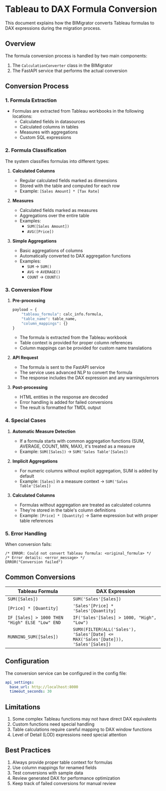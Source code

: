 # Tableau to DAX Formula Conversion

This document explains how the BIMigrator converts Tableau formulas to DAX expressions during the migration process.

## Overview

The formula conversion process is handled by two main components:
1. The `CalculationConverter` class in the BIMigrator
2. The FastAPI service that performs the actual conversion

## Conversion Process

### 1. Formula Extraction
- Formulas are extracted from Tableau workbooks in the following locations:
  - Calculated fields in datasources
  - Calculated columns in tables
  - Measures with aggregations
  - Custom SQL expressions

### 2. Formula Classification
The system classifies formulas into different types:

1. **Calculated Columns**
   - Regular calculated fields marked as dimensions
   - Stored with the table and computed for each row
   - Example: `[Sales Amount] * [Tax Rate]`

2. **Measures**
   - Calculated fields marked as measures
   - Aggregations over the entire table
   - Examples:
     - `SUM([Sales Amount])`
     - `AVG([Price])`

3. **Simple Aggregations**
   - Basic aggregations of columns
   - Automatically converted to DAX aggregation functions
   - Examples:
     - `SUM` → `SUM()`
     - `AVG` → `AVERAGE()`
     - `COUNT` → `COUNT()`

### 3. Conversion Flow

1. **Pre-processing**
   ```python
   payload = {
       "tableau_formula": calc_info.formula,
       "table_name": table_name,
       "column_mappings": {}
   }
   ```
   - The formula is extracted from the Tableau workbook
   - Table context is provided for proper column references
   - Column mappings can be provided for custom name translations

2. **API Request**
   - The formula is sent to the FastAPI service
   - The service uses advanced NLP to convert the formula
   - The response includes the DAX expression and any warnings/errors

3. **Post-processing**
   - HTML entities in the response are decoded
   - Error handling is added for failed conversions
   - The result is formatted for TMDL output

### 4. Special Cases

1. **Automatic Measure Detection**
   - If a formula starts with common aggregation functions (SUM, AVERAGE, COUNT, MIN, MAX), it's treated as a measure
   - Example: `SUM([Sales])` → `SUM('Sales Table'[Sales])`

2. **Implicit Aggregations**
   - For numeric columns without explicit aggregation, SUM is added by default
   - Example: `[Sales]` in a measure context → `SUM('Sales Table'[Sales])`

3. **Calculated Columns**
   - Formulas without aggregation are treated as calculated columns
   - They're stored in the table's column definitions
   - Example: `[Price] * [Quantity]` → Same expression but with proper table references

### 5. Error Handling

When conversion fails:
```dax
/* ERROR: Could not convert Tableau formula: <original_formula> */
/* Error details: <error_message> */
ERROR("Conversion failed")
```

## Common Conversions

| Tableau Formula | DAX Expression |
|----------------|----------------|
| `SUM([Sales])` | `SUM('Sales'[Sales])` |
| `[Price] * [Quantity]` | `'Sales'[Price] * 'Sales'[Quantity]` |
| `IF [Sales] > 1000 THEN "High" ELSE "Low" END` | `IF('Sales'[Sales] > 1000, "High", "Low")` |
| `RUNNING_SUM([Sales])` | `SUMX(FILTER(ALL('Sales'), 'Sales'[Date] <= MAX('Sales'[Date])), 'Sales'[Sales])` |

## Configuration

The conversion service can be configured in the config file:
```yaml
api_settings:
  base_url: http://localhost:8000
  timeout_seconds: 30
```

## Limitations

1. Some complex Tableau functions may not have direct DAX equivalents
2. Custom functions need special handling
3. Table calculations require careful mapping to DAX window functions
4. Level of Detail (LOD) expressions need special attention

## Best Practices

1. Always provide proper table context for formulas
2. Use column mappings for renamed fields
3. Test conversions with sample data
4. Review generated DAX for performance optimization
5. Keep track of failed conversions for manual review
